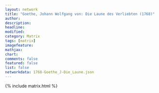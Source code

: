 ```yaml
---
layout: network
title: "Goethe, Johann Wolfgang von: Die Laune des Verliebten (1768)"
author:
description:
headline:
modified:
category: Matrix
tags: [matrix]
imagefeature: 
mathjax: 
chart: 
comments: false
featured: false
list: false
networkdata: 1768-Goethe_J-Die_Laune.json
---
```

{% include matrix.html %}
